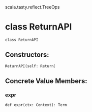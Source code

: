 scala.tasty.reflect.TreeOps
# class ReturnAPI

<pre><code class="language-scala" >class ReturnAPI</pre></code>
## Constructors:
<pre><code class="language-scala" >ReturnAPI(self: Return)</pre></code>

## Concrete Value Members:
### expr
<pre><code class="language-scala" >def expr(ctx: Context): Term</pre></code>

